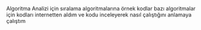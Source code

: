 Algoritma Analizi için sıralama algoritmalarına örnek kodlar
bazı algoritmalar için kodları internetten aldım ve kodu inceleyerek nasıl çalıştığını anlamaya çalıştım
